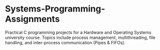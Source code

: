 # Systems-Programming-Assignments
 Practical C programming projects for a Hardware and Operating Systems university course. Topics include process management, multithreading, file handling, and inter-process communication (Pipes & FIFOs).

